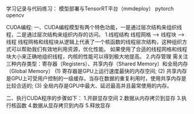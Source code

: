 学习记录与代码练习：
模型部署与TensorRT平台（mmdeploy）
pytorch
opencv

CUDA编程:
一、CUDA编程模型有两个特色功能，一是通过层次结构来组织线程，二是通过层次结构来组织内存的访问。
    1.线程结构
        线程网格 --> 线程块 --> 线程
        线程网格和线程块从逻辑上代表了一个核函数的线程层次结构，这种组织方式可以帮助我们有效地利用资源，优化性能。
        如果使用了合适的线程网格和线程块大小来正确地组织线程，内核的性能可以得到极大地提高。
    2.内存管理
        需关注三种内存类型：寄存器（Registers）、共享内存（Shared Memory）和全局内存（Global Memory）
            (1) 寄存器是GPU上运行速度最快的内存空间;
            (2) 共享内存是GPU上可受用户控制的一级缓存。当存在数据的重复利用时，使用共享内存是比较合适的;
            (3) 全局内存是GPU中最大、延迟最高并且最常使用的内存。

二、执行CUDA程序的步骤如下：
    1.开辟显存空间
    2.数据从内存拷贝到显存
    3.执行核函数
    4.数据从显存拷贝到内存
    5.释放显存